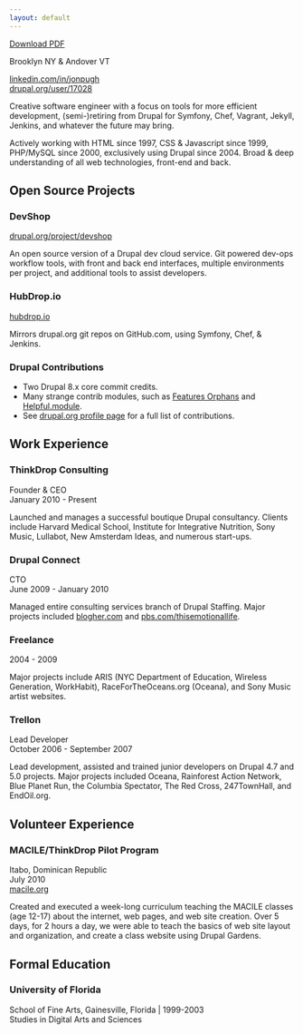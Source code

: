 ```yaml
---
layout: default
---
```


<a class='download' href='/jonpugh.cv.pdf'>Download PDF</a>

Brooklyn NY & Andover VT

[linkedin.com/in/jonpugh](http://linkedin.com/in/jonpugh) <br/>
[drupal.org/user/17028](http://drupal.org/user/17028)

Creative software engineer with a focus on tools for more efficient development,
(semi-)retiring from Drupal for Symfony, Chef, Vagrant, Jekyll, Jenkins, and whatever the future may bring.

Actively working with HTML since 1997, CSS & Javascript since 1999, PHP/MySQL since 2000, exclusively using Drupal since 2004.  Broad & deep understanding of all web technologies, front-end and back.

Open Source Projects
--------------------

### DevShop

[drupal.org/project/devshop](http://drupal.org/project/devshop)

An open source version of a Drupal dev cloud service. Git powered dev-ops workflow tools, with front and back end interfaces, multiple environments per project, and additional tools to assist developers.

### HubDrop.io

[hubdrop.io](http://hubdrop.io)

Mirrors drupal.org git repos on GitHub.com, using Symfony, Chef, & Jenkins.

### Drupal Contributions

- Two Drupal 8.x core commit credits.
- Many strange contrib modules, such as [Features Orphans](https://drupal.org/user/17028) and [Helpful.module](https://drupal.org/project/helpful).
- See [drupal.org profile page](https://drupal.org/user/17028) for a full list of contributions.


Work Experience
---------------

### ThinkDrop Consulting
Founder & CEO<br />
January 2010 - Present

Launched and manages a successful boutique Drupal consultancy.  Clients include Harvard Medical School,
Institute for Integrative Nutrition, Sony Music, Lullabot, New Amsterdam Ideas, and numerous start-ups.

### Drupal Connect
CTO <br />
June 2009 - January 2010

Managed entire consulting services branch of Drupal Staffing.   Major projects included [blogher.com](http://blogher.com) and [pbs.com/thisemotionallife](http://pbs.com/thisemotionallife).

### Freelance
2004 - 2009

Major projects include ARIS (NYC Department of Education, Wireless Generation, WorkHabit), RaceForTheOceans.org (Oceana), and Sony Music artist websites.

### Trellon
Lead Developer <br/>
October 2006 - September 2007

Lead development, assisted and trained junior developers on Drupal 4.7 and 5.0 projects.  Major projects included Oceana, Rainforest Action Network, Blue Planet Run, the Columbia Spectator, The Red Cross, 247TownHall, and EndOil.org.

Volunteer Experience
--------------------

### MACILE/ThinkDrop Pilot Program
Itabo, Dominican Republic <br />
July 2010 <br />
[macile.org](http://macile.org)

Created and executed a week-long curriculum teaching the MACILE classes (age 12-17) about the internet, web pages, and web site creation.  Over 5 days, for 2 hours a day, we were able to teach the basics of web site layout and organization, and create a class website using Drupal Gardens.


Formal Education
----------------

### University of Florida
School of Fine Arts, Gainesville, Florida | 1999-2003 <br />
Studies in Digital Arts and Sciences

